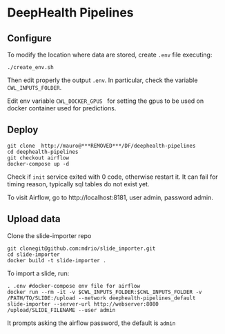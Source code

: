 # DeepHealth Pipelines


## Configure

To modify the location where data are stored, create ```.env``` file executing:
```
./create_env.sh
```
Then edit properly the output ```.env```. In particular, check the variable ```CWL_INPUTS_FOLDER```.


Edit env variable ```CWL_DOCKER_GPUS ``` for setting the gpus to be used on docker container used for predictions.


## Deploy

```
git clone  http://mauro@***REMOVED***/DF/deephealth-pipelines
cd deephealth-pipelines
git checkout airflow
docker-compose up -d
```

Check if ```init``` service exited with 0 code, otherwise restart it. It can fail for timing reason, typically sql tables do not exist yet.

To visit Airflow, go to http://localhost:8181, user admin, password admin.



## Upload data

Clone the slide-importer repo
```
git clonegit@github.com:mdrio/slide_importer.git
cd slide-importer
docker build -t slide-importer .
```

To import a slide, run:
```
. .env #docker-compose env file for airflow
docker run --rm -it -v $CWL_INPUTS_FOLDER:$CWL_INPUTS_FOLDER -v /PATH/TO/SLIDE:/upload --network deephealth-pipelines_default     slide-importer --server-url http://webserver:8080 /upload/SLIDE_FILENAME --user admin
```

It prompts asking the airflow password, the default is ```admin```





